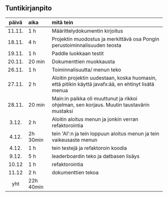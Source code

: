 ## Tuntikirjanpito

| päivä | aika | mitä tein  |
| :----:|:-----| :-----|
|11.11.| 1 h| Määrittelydokumentin kirjoitus|
|18.11.|4 h|Projektin muodostus ja merkittävä osa Pongin perustoiminnalisuuden teosta| 
|19.11.|1 h| Paddle luokkaan testit|
|20.11.|20 min| Dokumenttien muokkausta|
|26.11.|1 h| Toiminnalisuutta/ menun teko|
|27.11.|2 h| Aloitin projektin uudestaan, koska huomasin, että pitikin käyttä javafx:ää, en ehtinyt lisätä menua|
|28.11.|20 min| Main:in paikka oli muuttunut ja rikkoi ohjelman, sen korjaus. Muutin taustavärin mustaksi| 
|3.12.|2 h| Aloitin aloitus menun ja jonkin verran refaktorointia|
|4.12.|2h 30min| tein 'AI':n ja tein loppuun aloitus menun ja tein vaikeusaste menun|
|4.12.|1 h|tein testejä ja refaktoroin koodia|
|9.12.|5 h|leaderboardin teko ja datbasen lisäys|
|10.12|1 h|refaktorointia|
|11.12|2 h|dokumenttien tekoa|
|yht|22h 40min|||

